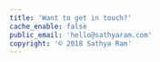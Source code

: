 ```yaml
---
title: 'Want to get in touch?'
cache_enable: false
public_email: 'hello@sathyaram.com'
copyright: '© 2018 Sathya Ram'
---
```

